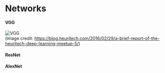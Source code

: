 # Networks  
#### VGG
![VGG](https://heuritech.files.wordpress.com/2016/02/vgg16.png?w=470)  
(image credit: https://blog.heuritech.com/2016/02/29/a-brief-report-of-the-heuritech-deep-learning-meetup-5/)  
#### ResNet
#### AlexNet
